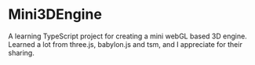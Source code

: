 # Mini3DEngine
A learning TypeScript project for creating a mini webGL based 3D engine.
Learned a lot from three.js, babylon.js and tsm, and I appreciate for their sharing.
